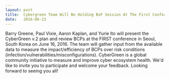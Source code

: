 ```yaml
---
layout: post
title:  Cybergreen Team Will Be Holding BoF Session At The First Conference In Seoul
date:   2016-06-23
---
```

Barry Greene, Paul Vixie, Aaron Kaplan, and Yurie Ito will present the CyberGreen v.2 plan and review BCPs at the FIRST conference in Seoul, South Korea on June 16, 2016. The team will gather input from the available data to measure the impact/efficiency of BCPs over risk conditions (infection/vulnerabilities/misconfigurations). CyberGreen is a global community initiative to measure and improve cyber ecosystem health. We'd like to invite you to participate and welcome your feedback. Looking forward to seeing you all!
